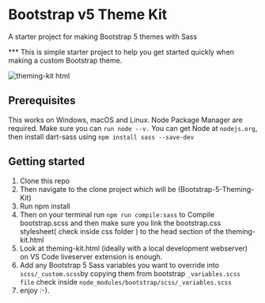 # Bootstrap v5 Theme Kit
A starter project for making Bootstrap 5 themes with Sass

*** This is simple starter project to help you get started quickly when making a custom Bootstrap theme.

![theming-kit html](https://user-images.githubusercontent.com/11283502/116907735-a58d7280-ac4a-11eb-8dbd-b905648593f8.png)



## Prerequisites

This works on Windows, macOS and Linux.
Node Package Manager are required. Make sure you can `run node --v.`
You can get Node at `nodejs.org`, then install dart-sass using `npm install sass --save-dev`

## Getting started

1. Clone this repo 
2. Then navigate to the clone project which will be (Bootstrap-5-Theming-Kit)
3. Run npm install
4. Then on your terminal run ``npm run compile:sass`` to Compile bootstrap.scss and then make sure you link the bootstrap.css stylesheet( check inside css folder ) to the head section of the theming-kit.html
5. Look at theming-kit.html (ideally with a local development webserver) on VS Code liveserver extension is enough.  
6. Add any Bootstrap 5 Sass variables you want to override into `scss/_custom.scss`by  copying them from bootstrap ```_variables.scss file``` check inside ```node_modules/bootstrap/scss/_variables.scss```
7. enjoy :-).